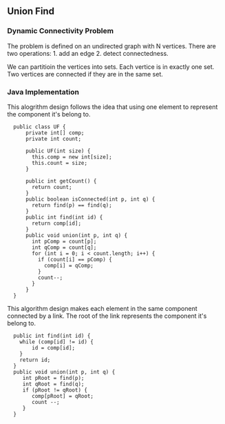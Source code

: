 ## Union Find ##

### Dynamic Connectivity Problem ###

The problem is defined on an undirected graph with N vertices. 
There are two operations: 1. add an edge  2. detect connectedness. 

We can partitioin the vertices into sets. Each vertice is in exactly one set. Two vertices are connected if they are in the same set. 

### Java Implementation ###
This alogrithm design follows the idea that using one element to represent the component it's belong to.  

```
  public class UF {
      private int[] comp;
      private int count;
      
      public UF(int size) {
        this.comp = new int[size];
        this.count = size;
      }
      
      public int getCount() {
        return count;
      }
      public boolean isConnected(int p, int q) {
        return find(p) == find(q);
      }
      public int find(int id) {
        return comp[id];
      }
      public void union(int p, int q) {
        int pComp = count[p];
        int qComp = count[q];
        for (int i = 0; i < count.length; i++) {
          if (count[i] == pComp) {
            comp[i] = qComp;
          }
          count--;
        }
      }
  }
```
This algorithm design makes each element in the same component connected by a link. The root of the link represents the component it's belong to. 

```
  public int find(int id) {
    while (comp[id] != id) {
        id = comp[id];
    }
    return id;
  }
  public void union(int p, int q) {
     int pRoot = find(p);
     int qRoot = find(q);
     if (pRoot != qRoot) {
        comp[pRoot] = qRoot;
        count --;
     }
  }
```
